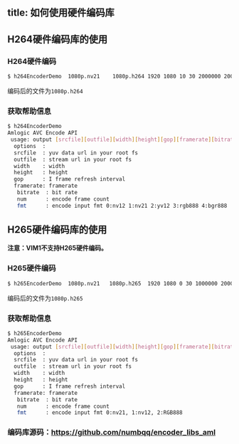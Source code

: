 title: 如何使用硬件编码库
---
## H264硬件编码库的使用

### H264硬件编码

```sh
$ h264EncoderDemo  1080p.nv21    1080p.h264 1920 1080 10 30 2000000 2000 1
```
编码后的文件为`1080p.h264`

### 获取帮助信息

```sh
$ h264EncoderDemo
Amlogic AVC Encode API
 usage: output [srcfile][outfile][width][height][gop][framerate][bitrate][num][fmt]
  options  :
  srcfile  : yuv data url in your root fs
  outfile  : stream url in your root fs
  width    : width
  height   : height
  gop      : I frame refresh interval
  framerate: framerate
   bitrate  : bit rate
   num      : encode frame count
   fmt      : encode input fmt 0:nv12 1:nv21 2:yv12 3:rgb888 4:bgr888
```

## H265硬件编码库的使用

**注意：VIM1不支持H265硬件编码。**

### H265硬件编码

```sh
$ h265EncoderDemo  1080p.nv21   1080p.h265  1920 1080 0 30 1000000 2000 0
```

编码后的文件为`1080p.h265`

### 获取帮助信息

```sh
$ h265EncoderDemo
Amlogic AVC Encode API
 usage: output [srcfile][outfile][width][height][gop][framerate][bitrate][num]
  options  :
  srcfile  : yuv data url in your root fs
  outfile  : stream url in your root fs
  width    : width
  height   : height
  gop      : I frame refresh interval
  framerate: framerate
   bitrate  : bit rate
   num      : encode frame count
   fmt      : encode input fmt 0:nv21, 1:nv12, 2:RGB888
```

### 编码库源码：https://github.com/numbqq/encoder_libs_aml

